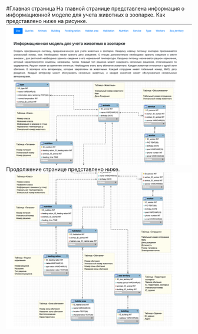 #Главная страница
На главной странице представлена информация о информационной моделе для учета животных в зоопарке. Как представлено ниже на рисунке.
![](1.png)
Продолжение странице представлено ниже.
![](2.png)